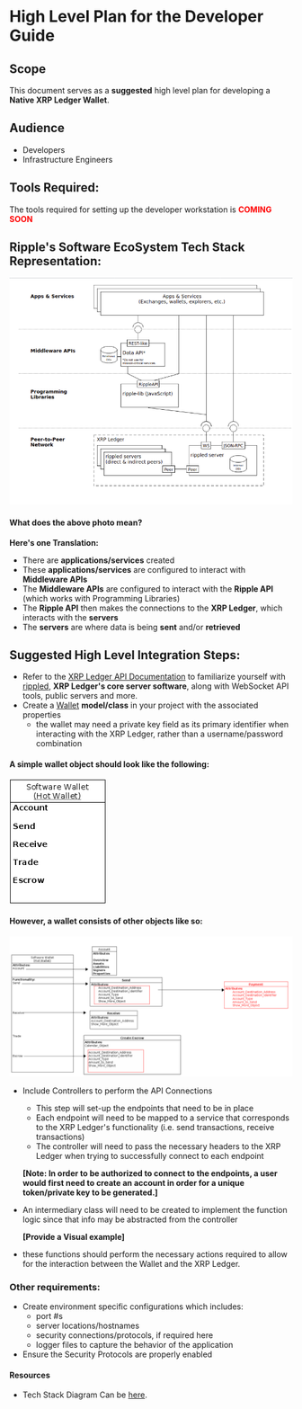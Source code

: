 # High Level Plan for the Developer Guide

## Scope
This document serves as a **suggested** high level plan for developing a **Native XRP Ledger Wallet**.

## Audience
- Developers
- Infrastructure Engineers

## Tools Required:
The tools required for setting up the developer workstation is <span style="color:red;">**COMING SOON**</span>

## Ripple's Software EcoSystem Tech Stack Representation:


![alt text](/XRP-Ledger-Wallet-Documentation/resources/visuals/xrp-tech-stack-level.png)

#### What does the above photo mean?
**Here's one Translation:**
- There are **applications/services** created 
- These **applications/services** are configured to interact with **Middleware APIs** 
- The **Middleware APIs** are configured to interact with the **Ripple API** (which works with Programming Libraries)
- The **Ripple API** then makes the connections to the **XRP Ledger**, which interacts with the **servers**
- The **servers** are where data is being **sent** and/or **retrieved**



## Suggested High Level Integration Steps:
- Refer to the [XRP Ledger API Documentation](https://xrpl.org/get-started-with-the-rippled-api.html) to 
familiarize yourself with [rippled](https://xrpl.org/the-rippled-server.html), **XRP Ledger's core server software**, along 
with WebSocket API tools, public servers and more.
- Create a [Wallet](/XRP-Ledger-Wallet-Documentation/concepts/what-is-a-wallet.md) **model/class** in your project with the associated properties
  - the wallet may need a private key field as its primary identifier when interacting with 
  the XRP Ledger, rather than a username/password combination
    
#### A simple wallet object should look like the following:

![](/XRP-Ledger-Wallet-Documentation/resources/visuals/Software-Wallet-Object.png)

#### However, a wallet consists of other objects like so:
![](/XRP-Ledger-Wallet-Documentation/resources/visuals/wallet-payment-object.png)



-  Include Controllers to perform the API Connections
    - This step will set-up the endpoints that need to be in place
    - Each endpoint will need to be mapped to a service that corresponds to the XRP Ledger's functionality (i.e. send transactions, receive transactions)
    - The controller will need to pass the necessary headers to the XRP Ledger when trying to successfully connect to each endpoint
   
   **[Note: In order to be authorized to connect to the endpoints, a user would first need to create an account in order for a 
    unique token/private key to be generated.]** 

- An intermediary class will need to be created to implement the function logic since that info may be abstracted from the controller
  
  **[Provide a Visual example]**
- these functions should perform the necessary actions required to allow for the interaction between the Wallet and the XRP Ledger.

### Other requirements:
- Create environment specific configurations which includes:
  - port #s
  - server locations/hostnames
  - security connections/protocols, if required here
  - logger files to capture the behavior of the application
- Ensure the Security Protocols are properly enabled  

#### Resources
- Tech Stack Diagram Can be [here](https://xrpl.org/img/ecosystem.svg).


















